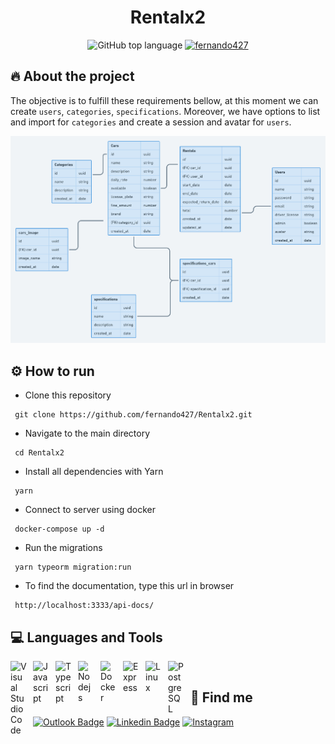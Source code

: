 <h1 align="center">
  Rentalx2
</h1>

<p align="center">
  <img alt="GitHub top language" src="https://img.shields.io/github/languages/top/fernando427/Rentalx2?style=flat">
  <a href="https://github.com/fernando427">
    <img alt="fernando427" src="https://img.shields.io/badge/Made%20By-Fernando%20Felipe-purple">
  </a>
</p>

## 🔥 About the project

The objective is to fulfill these requirements bellow, at this moment we can create `users`, `categories`, `specifications`. Moreover, we have options to list and import for `categories` and create a session and avatar for `users`.

![diagrama_er](./diagrama.png)

## ⚙️ How to run

- Clone this repository

```
 git clone https://github.com/fernando427/Rentalx2.git
```

- Navigate to the main directory

```
 cd Rentalx2
```

- Install all dependencies with Yarn

```
 yarn
```

- Connect to server using docker

```
 docker-compose up -d
```

- Run the migrations

```
 yarn typeorm migration:run
```

- To find the documentation, type this url in browser

```
 http://localhost:3333/api-docs/
```

## 💻 Languages and Tools


<img align="left" alt="Visual Studio Code" width="26px" src="https://cdn.jsdelivr.net/gh/devicons/devicon/icons/vscode/vscode-original.svg" style="padding-right:10px;"/>
<img align="left" alt="Javascript" width="26px" src="https://cdn.jsdelivr.net/gh/devicons/devicon/icons/javascript/javascript-original.svg" style="padding-right:10px;"/>
<img align="left" alt="Typescript" width="26px" src="https://cdn.jsdelivr.net/gh/devicons/devicon/icons/typescript/typescript-original.svg" style="padding-right:10px;"/>
<img align="left" alt="Nodejs" width="26px" src="https://cdn.jsdelivr.net/gh/devicons/devicon/icons/nodejs/nodejs-original.svg" style="padding-right:10px;"/>
<img align="left" alt="Docker" width="26px" src="https://cdn.jsdelivr.net/gh/devicons/devicon/icons/docker/docker-original.svg" style="padding-right:10px;"/>
<img align="left" alt="Express" width="26px" src="https://cdn.jsdelivr.net/gh/devicons/devicon/icons/express/express-original.svg" style="padding-right:10px;"/>
<img align="left" alt="Linux" width="26px" src="https://cdn.jsdelivr.net/gh/devicons/devicon/icons/linux/linux-original.svg" style="padding-right:10px;"/>
<img align="left" alt="PostgreSQL" width="26px" src="https://cdn.jsdelivr.net/gh/devicons/devicon/icons/postgresql/postgresql-original.svg" style="padding-right:10px;"/>


<br>

## 🔎 Find me

[![Outlook Badge](https://img.shields.io/badge/-fernandofelipe3007@outlook.com-white?style=flat&logo=microsoft-outlook&logoColor=blue)](mailto:fernandofelipe3007@outlook.com)
[![Linkedin Badge](https://img.shields.io/badge/-Fernando%20Felipe-blue?style=flat&logo=Linkedin&logoColor=white)](https://www.linkedin.com/in/fernando-felipe0/)
[![Instagram](https://img.shields.io/badge/-\__fefernando1-E4405F?style=flat&logo=instagram&logoColor=white)](https://www.instagram.com/_fefernando1/)
